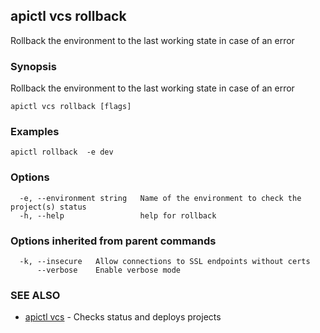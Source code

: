 ## apictl vcs rollback

Rollback the environment to the last working state in case of an error

### Synopsis

Rollback the environment to the last working state in case of an error

```
apictl vcs rollback [flags]
```

### Examples

```
apictl rollback  -e dev
```

### Options

```
  -e, --environment string   Name of the environment to check the project(s) status
  -h, --help                 help for rollback
```

### Options inherited from parent commands

```
  -k, --insecure   Allow connections to SSL endpoints without certs
      --verbose    Enable verbose mode
```

### SEE ALSO

* [apictl vcs](apictl_vcs.md)	 - Checks status and deploys projects

